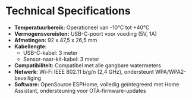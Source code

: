 # Technical Specifications

- **Temperatuurbereik:** Operationeel van -10°C tot +40°C
- **Vermogensvereisten:** USB-C-poort voor voeding (5V, 1A)
- **Afmetingen:** 92 x 47,5 x 26,5 mm
- **Kabellengte:** 
  - USB-C-kabel: 3 meter
  - Sensor-naar-kit-kabel: 3 meter
- **Compatibiliteit:** Compatibel met alle gangbare watermeters
- **Netwerk:** Wi-Fi IEEE 802.11 b/g/n (2,4 GHz), ondersteunt WPA/WPA2-beveiliging
- **Software:** OpenSource ESPHome, volledig geïntegreerd met Home Assistant, ondersteuning voor OTA-firmware-updates